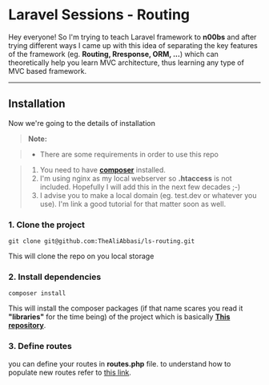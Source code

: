 Laravel Sessions - Routing
===================


Hey everyone! So I'm trying to teach Laravel framework to **n00bs** and after trying different ways I came up with this idea of separating the key features of the framework (eg. **Routing, Rresponse, ORM, ...**)  which can theoretically help you learn MVC architecture, thus learning any type of MVC based framework.

----------


Installation
-------------

Now we're going to the details of installation
> **Note:**

> - There are some requirements in order to use this repo

> 1. You need to have [**composer**](http://getcomposer.org) installed.
> 2. I'm using nginx as my local webserver so **.htaccess** is not included. Hopefully I will add this in the next few decades ;-)
> 3. I advise you to make a local domain (eg. test.dev or whatever you use). I'm link a good tutorial for that matter soon as well.

### 1. Clone the project

    git clone git@github.com:TheAliAbbasi/ls-routing.git

This will clone the repo on you local storage

### 2. Install dependencies

    composer install

This will install the composer packages (if that name scares you read it **"libraries"** for the time being) of the project which is basically [**This repository**](https://github.com/phpgearbox/router).

### 3. Define routes
you can define your routes in **routes.php** file. to understand how to populate new routes refer to [this link](https://github.com/phpgearbox/router).